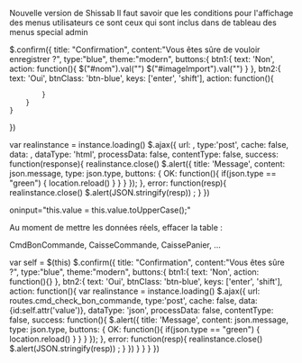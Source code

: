 Nouvelle version de Shissab 
Il faut savoir que les conditions pour l'affichage des menus utilisateurs ce sont ceux qui sont inclus dans de tableau des menus special admin


$.confirm({
    title: "Confirmation",
    content:"Vous êtes sûre de vouloir enregistrer ?",
    type:"blue",
    theme:"modern",
    buttons:{
        btn1:{
            text: 'Non',
            action: function(){
                $("#nom").val("")
                $("#imageImport").val("")
            }
        },
        btn2:{
            text: 'Oui',
            btnClass: 'btn-blue',
            keys: ['enter', 'shift'],
            action: function(){
                
            }
        }
    }
})

var realinstance = instance.loading()
$.ajax({
    url: ,
    type:'post',
    cache: false,
    data: ,
    dataType: 'html',
    processData: false,
    contentType: false,
    success: function(response){
        realinstance.close()
        $.alert({
            title: 'Message',
            content: json.message,
            type: json.type,
            buttons: {
                OK: function(){
                    if(json.type == "green")
                    {
                        location.reload()
                    }
                }
            }
        });
    },
    error: function(resp){
        realinstance.close()
        $.alert(JSON.stringify(resp)) ;
    }
})

oninput="this.value = this.value.toUpperCase();"

Au moment de mettre les données réels, effacer la table : 

CmdBonCommande, CaisseCommande, CaissePanier, ...


var self = $(this)
        $.confirm({
            title: "Confirmation",
            content:"Vous êtes sûre ?",
            type:"blue",
            theme:"modern",
            buttons:{
                btn1:{
                    text: 'Non',
                    action: function(){}
                },
                btn2:{
                    text: 'Oui',
                    btnClass: 'btn-blue',
                    keys: ['enter', 'shift'],
                    action: function(){
                        var realinstance = instance.loading()
                        $.ajax({
                            url: routes.cmd_check_bon_commande,
                            type:'post',
                            cache: false,
                            data:{id:self.attr('value')},
                            dataType: 'json',
                            processData: false,
                            contentType: false,
                            success: function(){
                                $.alert({
                                    title: 'Message',
                                    content: json.message,
                                    type: json.type,
                                    buttons: {
                                        OK: function(){
                                            if(json.type == "green")
                                            {
                                                location.reload()
                                            }
                                        }
                                    }
                                });
                            },
                            error: function(resp){
                                realinstance.close()
                                $.alert(JSON.stringify(resp)) ;
                            }
                        })
                    }
                }
            }
        })

        